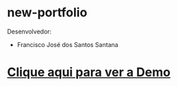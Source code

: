 # new-portfolio


Desenvolvedor:

* Francisco José dos Santos Santana


# [Clique aqui para ver a Demo](https://franciscojssantos.github.io/new-portfolio/)



